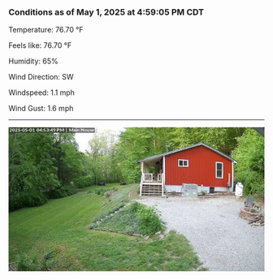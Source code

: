 ### Conditions as of May 1, 2025 at 4:59:05 PM CDT 

Temperature: 76.70 &deg;F

Feels like: 76.70 &deg;F

Humidity: 65%

Wind Direction: SW

Windspeed: 1.1 mph

Wind Gust: 1.6 mph

---

<img src="./images/latest.jpeg"/>

